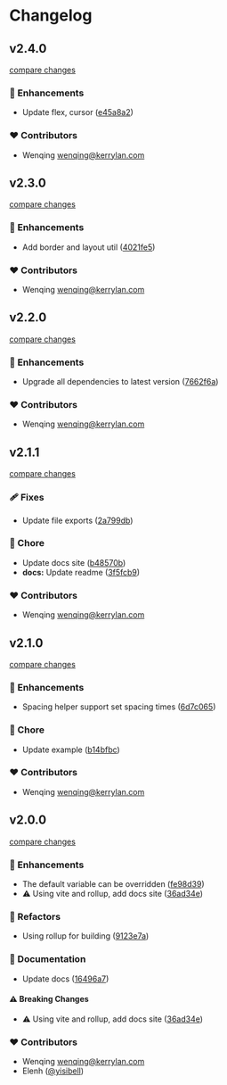 # Changelog


## v2.4.0

[compare changes](https://github.com/yisibell/toolkitcss/compare/v2.3.0...v2.4.0)

### 🚀 Enhancements

- Update flex, cursor ([e45a8a2](https://github.com/yisibell/toolkitcss/commit/e45a8a2))

### ❤️ Contributors

- Wenqing <wenqing@kerrylan.com>

## v2.3.0

[compare changes](https://github.com/yisibell/toolkitcss/compare/v2.2.0...v2.3.0)

### 🚀 Enhancements

- Add border and layout util ([4021fe5](https://github.com/yisibell/toolkitcss/commit/4021fe5))

### ❤️ Contributors

- Wenqing <wenqing@kerrylan.com>

## v2.2.0

[compare changes](https://github.com/yisibell/toolkitcss/compare/v2.1.1...v2.2.0)

### 🚀 Enhancements

- Upgrade all dependencies to latest version ([7662f6a](https://github.com/yisibell/toolkitcss/commit/7662f6a))

### ❤️ Contributors

- Wenqing <wenqing@kerrylan.com>

## v2.1.1

[compare changes](https://github.com/yisibell/toolkitcss/compare/v2.1.0...v2.1.1)

### 🩹 Fixes

- Update file exports ([2a799db](https://github.com/yisibell/toolkitcss/commit/2a799db))

### 🏡 Chore

- Update docs site ([b48570b](https://github.com/yisibell/toolkitcss/commit/b48570b))
- **docs:** Update readme ([3f5fcb9](https://github.com/yisibell/toolkitcss/commit/3f5fcb9))

### ❤️ Contributors

- Wenqing <wenqing@kerrylan.com>

## v2.1.0

[compare changes](https://github.com/yisibell/toolkitcss/compare/v2.0.0...v2.1.0)

### 🚀 Enhancements

- Spacing helper support set spacing times ([6d7c065](https://github.com/yisibell/toolkitcss/commit/6d7c065))

### 🏡 Chore

- Update example ([b14bfbc](https://github.com/yisibell/toolkitcss/commit/b14bfbc))

### ❤️ Contributors

- Wenqing <wenqing@kerrylan.com>

## v2.0.0

[compare changes](https://github.com/yisibell/toolkitcss/compare/v1.1.0...v2.0.0)

### 🚀 Enhancements

- The default variable can be overridden ([fe98d39](https://github.com/yisibell/toolkitcss/commit/fe98d39))
- ⚠️  Using vite and rollup, add docs site ([36ad34e](https://github.com/yisibell/toolkitcss/commit/36ad34e))

### 💅 Refactors

- Using rollup for building ([9123e7a](https://github.com/yisibell/toolkitcss/commit/9123e7a))

### 📖 Documentation

- Update docs ([16496a7](https://github.com/yisibell/toolkitcss/commit/16496a7))

#### ⚠️ Breaking Changes

- ⚠️  Using vite and rollup, add docs site ([36ad34e](https://github.com/yisibell/toolkitcss/commit/36ad34e))

### ❤️ Contributors

- Wenqing <wenqing@kerrylan.com>
- Elenh ([@yisibell](http://github.com/yisibell))

